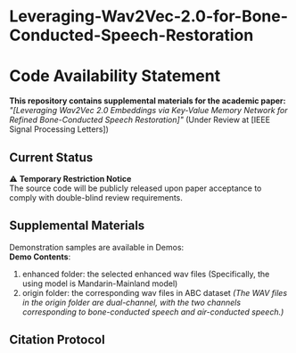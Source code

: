 # Leveraging-Wav2Vec-2.0-for-Bone-Conducted-Speech-Restoration
# Code Availability Statement

**This repository contains supplemental materials for the academic paper:**  
*"[Leveraging Wav2Vec 2.0 Embeddings via Key-Value Memory Network for Refined Bone-Conducted Speech Restoration]"* (Under Review at [IEEE Signal Processing Letters])

## Current Status
⚠️ ​**Temporary Restriction Notice**  
The source code will be publicly released upon paper acceptance to comply with double-blind review requirements.

## Supplemental Materials
Demonstration samples are available in Demos:  
**Demo Contents**:  
1. enhanced folder: the selected enhanced wav files (Specifically, the using model is Mandarin-Mainland model) 
2. origin folder: the corresponding wav files in ABC dataset
*(The WAV files in the origin folder are dual-channel, with the two channels corresponding to bone-conducted speech and air-conducted speech.)*
## Citation Protocol
